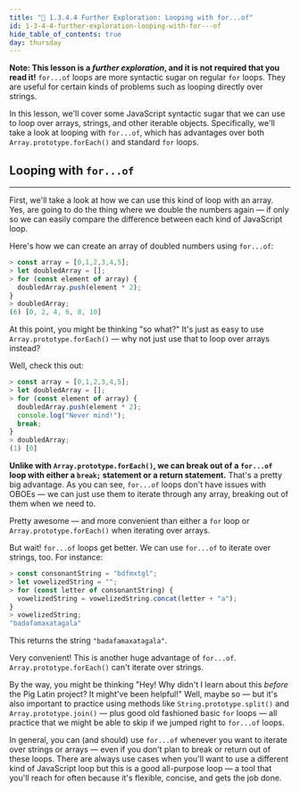 ```yaml
---
title: "📓 1.3.4.4 Further Exploration: Looping with for...of"
id: 1-3-4-4-further-exploration-looping-with-for---of
hide_table_of_contents: true
day: thursday
---
```


**Note: This lesson is a _further exploration_, and it is not required that you read it!**  `for...of` loops are more syntactic sugar on regular `for` loops. They are useful for certain kinds of problems such as looping directly over strings.

In this lesson, we'll cover some JavaScript syntactic sugar that we can use to loop over arrays, strings, and other iterable objects. Specifically, we'll take a look at looping with `for...of`, which has advantages over both `Array.prototype.forEach()` and standard `for` loops.

## Looping with `for...of`
---

First, we'll take a look at how we can use this kind of loop with an array. Yes, are going to do the thing where we double the numbers again — if only so we can easily compare the difference between each kind of JavaScript loop.

Here's how we can create an array of doubled numbers using `for...of`:

```js
> const array = [0,1,2,3,4,5];
> let doubledArray = [];
> for (const element of array) {
  doubledArray.push(element * 2);
}
> doubledArray;
(6) [0, 2, 4, 6, 8, 10]
```

At this point, you might be thinking "so what?" It's just as easy to use `Array.prototype.forEach()` — why not just use that to loop over arrays instead?

Well, check this out:

```js
> const array = [0,1,2,3,4,5];
> let doubledArray = [];
> for (const element of array) {
  doubledArray.push(element * 2);
  console.log("Never mind!");
  break;
}
> doubledArray;
(1) [0]
```

**Unlike with `Array.prototype.forEach()`, we can break out of a `for...of` loop with either a `break;` statement or a return statement.** That's a pretty big advantage. As you can see, `for...of` loops don't have issues with OBOEs — we can just use them to iterate through any array, breaking out of them when we need to.

Pretty awesome — and more convenient than either a `for` loop or `Array.prototype.forEach()` when iterating over arrays.

But wait! `for...of` loops get better. We can use `for...of` to iterate over strings, too. For instance:

```js
> const consonantString = "bdfmxtgl";
> let vowelizedString = "";
> for (const letter of consonantString) {
  vowelizedString = vowelizedString.concat(letter + "a");
}
> vowelizedString;
"badafamaxatagala"
```

This returns the string `"badafamaxatagala"`.

Very convenient! This is another huge advantage of `for...of`. `Array.prototype.forEach()` can't iterate over strings.

By the way, you might be thinking "Hey! Why didn't I learn about this _before_ the Pig Latin project? It might've been helpful!" Well, maybe so — but it's also important to practice using methods like `String.prototype.split()` and `Array.prototype.join()` — plus good old fashioned basic `for` loops — all practice that we might be able to skip if we jumped right to `for...of` loops.

In general, you can (and should) use `for...of` whenever you want to iterate over strings or arrays — even if you don't plan to break or return out of these loops. There are always use cases when you'll want to use a different kind of JavaScript loop but this is a good all-purpose loop — a tool that you'll reach for often because it's flexible, concise, and gets the job done.
